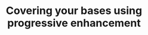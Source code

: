 ---
section: Implementing accessibility
title: Covering your bases using progressive enhancement
status: wip
---